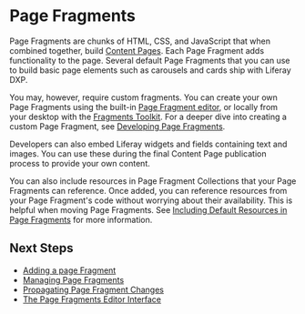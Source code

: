 # Page Fragments

Page Fragments are chunks of HTML, CSS, and JavaScript that when combined together, build [Content Pages](../../creating-pages/content-pages-overview.md). Each Page Fragment adds functionality to the page. Several default Page Fragments that you can use to build basic page elements such as carousels and cards ship with Liferay DXP. 

<!-- Insert image here showing how fragments make up a page. --> 

You may, however, require custom fragments. You can create your own Page Fragments using the built-in [Page Fragment editor](./the-page-fragments-editor.md), or locally from your desktop with the [Fragments Toolkit](../../developer-guide/developing-page-fragments/developing-page-fragments-with-the-fragments-toolkit.md). For a deeper dive into creating a custom Page Fragment, see [Developing Page Fragments](../../developer-guide/developing-page-fragments/developing-fragments-intro.md).

Developers can also embed Liferay widgets and fields containing text and images. You can use these during the final Content Page publication process to provide your own content. 

<!-- Insert image here showing adding content to one of these fields. -->

<!-- Before the below paragraph, introduce the concept of Page Fragment Collections, which you haven't described yet. --> 

You can also include resources in Page Fragment Collections that your Page Fragments can reference. Once added, you can reference resources from your Page Fragment's code without worrying about their availability. This is helpful when moving Page Fragments. See [Including Default Resources in Page Fragments](../../developer-guide/developing-page-fragments/including-default-resources-with-fragments.md) for more information. 

## Next Steps

* [Adding a page Fragment](./adding-a-page-fragment.md)
* [Managing Page Fragments](./managing-page-fragments.md)
* [Propagating Page Fragment Changes](./propagating-page-fragment-changes.md)
* [The Page Fragments Editor Interface](./the-page-fragments-editor.md)
